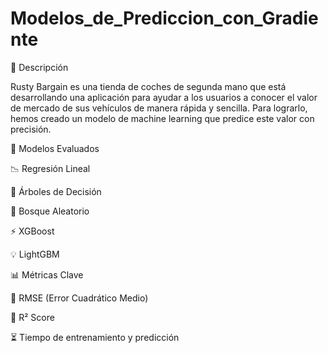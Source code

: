 # Modelos_de_Prediccion_con_Gradiente

📌 Descripción

Rusty Bargain es una tienda de coches de segunda mano que está desarrollando una aplicación para ayudar a los usuarios a conocer el valor de mercado de sus vehículos de manera rápida y sencilla. Para lograrlo, hemos creado un modelo de machine learning que predice este valor con precisión.


🎯 Modelos Evaluados

📉 Regresión Lineal

🌳 Árboles de Decisión

🌲 Bosque Aleatorio

⚡ XGBoost

💡 LightGBM


📊 Métricas Clave

📏 RMSE (Error Cuadrático Medio)

🎯 R² Score

⏳ Tiempo de entrenamiento y predicción
